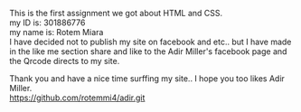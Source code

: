 This is the first assignment we got about HTML and CSS. <br>
my ID is: 301886776<br>
my name is: Rotem Miara<br>
I have decided not to publish my site on facebook and etc.. but I have made in the like me section share and like to the Adir Miller's facebook page
and the Qrcode directs to my site.<br>

Thank you and have a nice time surffing my site.. I hope you too likes Adir Miller.<br>
https://github.com/rotemmi4/adir.git
